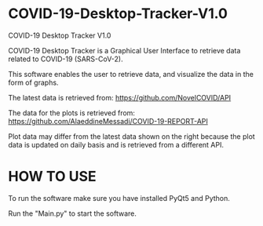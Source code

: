 # COVID-19-Desktop-Tracker-V1.0
COVID-19 Desktop Tracker V1.0

COVID-19 Desktop Tracker is a Graphical User Interface to retrieve data related to COVID-19 (SARS-CoV-2).

This software enables the user to retrieve data, and visualize the data in the form of graphs.

The latest data is retrieved from:
https://github.com/NovelCOVID/API

The data for the plots is retrieved from:
https://github.com/AlaeddineMessadi/COVID-19-REPORT-API

Plot data may differ from the latest data shown on the right because the plot data is updated on daily basis and is retrieved from a different API.

# HOW TO USE

To run the software make sure you have installed PyQt5 and Python.

Run the "Main.py" to start the software.

